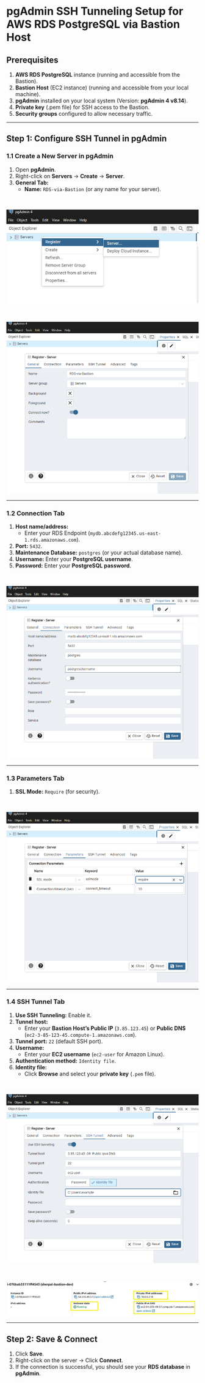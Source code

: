 # pgAdmin SSH Tunneling Setup for AWS RDS PostgreSQL via Bastion Host

## Prerequisites
1. **AWS RDS PostgreSQL** instance (running and accessible from the Bastion).
2. **Bastion Host** (EC2 instance) (running and accessible from your local machine).
3. **pgAdmin** installed on your local system (Version: **pgAdmin 4 v8.14**).
4. **Private key** (.pem file) for SSH access to the Bastion.
5. **Security groups** configured to allow necessary traffic.

---

## Step 1: Configure SSH Tunnel in pgAdmin

### 1.1 Create a New Server in pgAdmin
1. Open **pgAdmin**.
2. Right-click on **Servers** → **Create** → **Server**.
3. **General Tab:**
   - **Name:** `RDS-via-Bastion` (or any name for your server).
<br>

![Create-Server](Images/Create-Server.png)

<br>

![General tab](Images/General-tab.png)

---

### 1.2 Connection Tab
1. **Host name/address:**
   - Enter your RDS Endpoint (`mydb.abcdefg12345.us-east-1.rds.amazonaws.com`).
2. **Port:** `5432`.
3. **Maintenance Database:** `postgres` (or your actual database name).
4. **Username:** Enter your **PostgreSQL username**.
5. **Password:** Enter your **PostgreSQL password**.

<br>

![Connection Tab](Images/Connection-tab.png)

---

### 1.3 Parameters Tab
1. **SSL Mode:** `Require` (for security).

   
 <br>

![Parameters Tab](Images/Parameters-tab.png)

---

### 1.4 SSH Tunnel Tab
1. **Use SSH Tunneling:**  Enable it.
2. **Tunnel host:**
   - Enter your **Bastion Host’s Public IP** (`3.85.123.45`) or **Public DNS** (`ec2-3-85-123-45.compute-1.amazonaws.com`).
3. **Tunnel port:** `22` (default SSH port).
4. **Username:**
   - Enter your **EC2 username** (`ec2-user` for Amazon Linux).
5. **Authentication method:** `Identity file`.
6. **Identity file:**
   - Click **Browse** and select your **private key** (`.pem` file).
  
 <br>

![SSH Tunnel](Images/SSH-Tunnel.png)

 <br>

![AWS Config](Images/AWS-config.png)

---

## Step 2: Save & Connect
1. Click **Save**.
2. Right-click on the server → Click **Connect**.
3. If the connection is successful, you should see your **RDS database** in **pgAdmin**.
